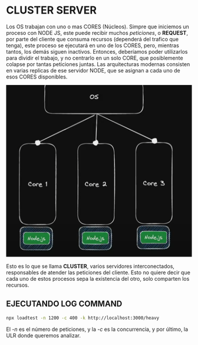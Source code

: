 # CLUSTER SERVER

Los OS trabajan con uno o mas CORES (Núcleos). Simpre que iniciemos un proceso con NODE JS, este puede recibir muchos *peticiones*, o **REQUEST**, por parte del cliente que consuma recursos (dependerá del trafico que tenga), este proceso se ejecutará en uno de los CORES, pero, mientras tantos, los demás siguen inactivos. Entonces, deberíamos poder utilizarlos para dividir el trabajo, y no centrarlo en un solo CORE, que posiblemente colapse por tantas peticiones juntas.
Las arquitecturas modernas consisten en varias replicas de ese servidor NODE, que se asignan a cada uno de esos CORES disponibles.


![alt text](image.png)


Esto es lo que se llama **CLUSTER**, varios servidores interconectados, responsables de atender las peticiones del cliente. Esto no quiere decir que cada uno de estos procesos sepa la existencia del otro, solo comparten los recursos.


## EJECUTANDO LOG COMMAND

```bash
npx loadtest -n 1200 -c 400 -k http://localhost:3000/heavy
```

El *-n* es el número de peticiones, y la *-c* es la concurrencia, y por último, la ULR donde queremos analizar.
